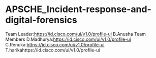 # APSCHE_Incident-response-and-digital-forensics
Team Leader:https://id.cisco.com/ui/v1.0/profile-ui
B.Anusha
Team Members
D.Madhurya:https://id.cisco.com/ui/v1.0/profile-ui
C.Renuka:https://id.cisco.com/ui/v1.0/profile-ui
T.harikahttps://id.cisco.com/ui/v1.0/profile-ui
